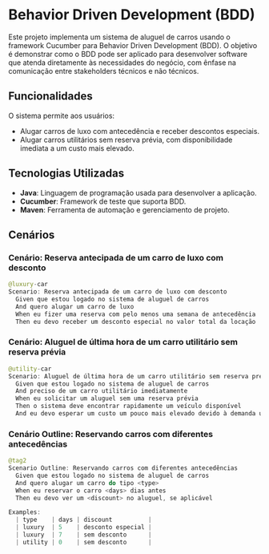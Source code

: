 # Behavior Driven Development (BDD)


Este projeto implementa um sistema de aluguel de carros usando o framework Cucumber para Behavior Driven Development (BDD). O objetivo é demonstrar como o BDD pode ser aplicado para desenvolver software que atenda diretamente às necessidades do negócio, com ênfase na comunicação entre stakeholders técnicos e não técnicos.

## Funcionalidades

O sistema permite aos usuários:
- Alugar carros de luxo com antecedência e receber descontos especiais.
- Alugar carros utilitários sem reserva prévia, com disponibilidade imediata a um custo mais elevado.

## Tecnologias Utilizadas

- **Java**: Linguagem de programação usada para desenvolver a aplicação.
- **Cucumber**: Framework de teste que suporta BDD.
- **Maven**: Ferramenta de automação e gerenciamento de projeto.



## Cenários
### Cenário: Reserva antecipada de um carro de luxo com desconto

~~~java
@luxury-car
Scenario: Reserva antecipada de um carro de luxo com desconto
  Given que estou logado no sistema de aluguel de carros
  And quero alugar um carro de luxo
  When eu fizer uma reserva com pelo menos uma semana de antecedência
  Then eu devo receber um desconto especial no valor total da locação
~~~
### Cenário: Aluguel de última hora de um carro utilitário sem reserva prévia

~~~java
@utility-car
Scenario: Aluguel de última hora de um carro utilitário sem reserva prévia
  Given que estou logado no sistema de aluguel de carros
  And preciso de um carro utilitário imediatamente
  When eu solicitar um aluguel sem uma reserva prévia
  Then o sistema deve encontrar rapidamente um veículo disponível
  And eu devo esperar um custo um pouco mais elevado devido à demanda urgente
~~~

### Cenário Outline: Reservando carros com diferentes antecedências
~~~java
@tag2
Scenario Outline: Reservando carros com diferentes antecedências
  Given que estou logado no sistema de aluguel de carros
  And quero alugar um carro do tipo <type>
  When eu reservar o carro <days> dias antes
  Then eu devo ver um <discount> no aluguel, se aplicável

Examples:
  | type    | days | discount          |
  | luxury  | 5    | desconto especial |
  | luxury  | 7    | sem desconto      |
  | utility | 0    | sem desconto      |

~~~


